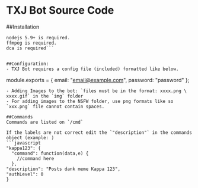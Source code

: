 # TXJ Bot Source Code

##Installation
```npm install JayEffTree/txjbot_source
nodejs 5.9+ is required.
ffmpeg is required.
dca is required```


##Configuration:
- TXJ Bot requires a config file (included) formatted like below.
```
module.exports = {
	email: "email@example.com",
	password: "password"
};
```
- Adding Images to the bot: `files must be in the format: xxxx.png \ xxxx.gif` in the `img` folder
- For adding images to the NSFW folder, use png formats like so `xxx.png` file cannot contain spaces.

##Commands
Commands are listed on `/cmd`

If the labels are not correct edit the `"description"` in the commands object (example: )
```javascript
"kappa123": {
  "command": function(data,e) {
    //command here
  },
"description": "Posts dank meme Kappa 123",
"authLevel": 0
}
